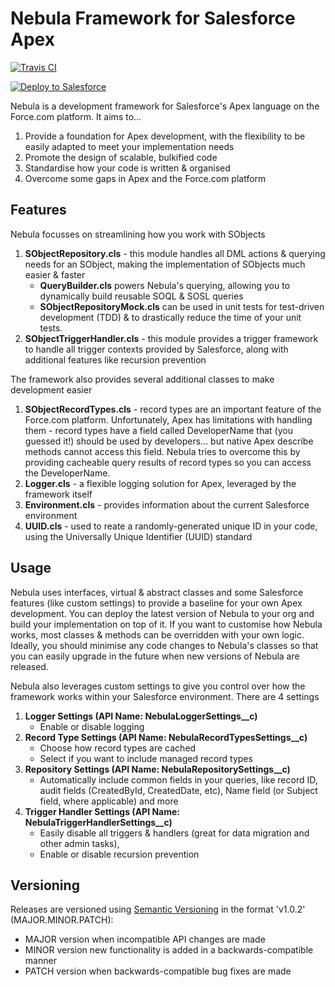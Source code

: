 # Nebula Framework for Salesforce Apex
[![Travis CI](https://img.shields.io/travis/jongpie/NebulaFramework/master.svg)](https://travis-ci.org/jongpie/NebulaFramework)

<a href="https://githubsfdeploy.herokuapp.com">
    <img alt="Deploy to Salesforce" src="https://raw.githubusercontent.com/afawcett/githubsfdeploy/master/src/main/webapp/resources/img/deploy.png">
</a>

Nebula is a development framework for Salesforce's Apex language on the Force.com platform. It aims to...
1. Provide a foundation for Apex development, with the flexibility to be easily adapted to meet your implementation needs
2. Promote the design of scalable, bulkified code
3. Standardise how your code is written & organised
4. Overcome some gaps in Apex and the Force.com platform

## Features
Nebula focusses on streamlining how you work with SObjects
1. **SObjectRepository.cls** - this module handles all DML actions & querying needs for an SObject, making the implementation of SObjects much easier & faster
    * **QueryBuilder.cls** powers Nebula's querying, allowing you to dynamically build reusable SOQL & SOSL queries
    * **SObjectRepositoryMock.cls** can be used in unit tests for test-driven development (TDD) & to drastically reduce the time of your unit tests.
2. **SObjectTriggerHandler.cls** - this module provides a trigger framework to handle all trigger contexts provided by Salesforce, along with additional features like recursion prevention

The framework also provides several additional classes to make development easier
1. **SObjectRecordTypes.cls** - record types are an important feature of the Force.com platform. Unfortunately, Apex has limitations with handling them - record types have a field called DeveloperName that (you guessed it!) should be used by developers... but native Apex describe methods cannot access this field. Nebula tries to overcome this by providing cacheable query results of record types so you can access the DeveloperName.
2. **Logger.cls** - a flexible logging solution for Apex, leveraged by the framework itself
3. **Environment.cls** - provides information about the current Salesforce environment
4. **UUID.cls** - used to reate a randomly-generated unique ID in your code, using the Universally Unique Identifier (UUID) standard

## Usage
Nebula uses interfaces, virtual & abstract classes and some Salesforce features (like custom settings) to provide a baseline for your own Apex development. You can deploy the latest version of Nebula to your org and build your implementation on top of it. If you want to customise how Nebula works, most classes & methods can be overridden with your own logic. Ideally, you should minimise any code changes to Nebula's classes so that you can easily upgrade in the future when new versions of Nebula are released.

Nebula also leverages custom settings to give you control over how the framework works within your Salesforce environment. There are 4 settings
1. **Logger Settings (API Name: NebulaLoggerSettings__c)**
    * Enable or disable logging
2. **Record Type Settings (API Name: NebulaRecordTypesSettings__c)**
    * Choose how record types are cached
    * Select if you want to include managed record types
3. **Repository Settings (API Name: NebulaRepositorySettings__c)**
    * Automatically include common fields in your queries, like record ID, audit fields (CreatedById, CreatedDate, etc), Name field (or Subject field, where applicable) and more
4. **Trigger Handler Settings (API Name: NebulaTriggerHandlerSettings__c)**
    * Easily disable all triggers & handlers (great for data migration and other admin tasks),
    * Enable or disable recursion prevention

## Versioning
Releases are versioned using [Semantic Versioning](http://semver.org/) in the format 'v1.0.2' (MAJOR.MINOR.PATCH):

- MAJOR version when incompatible API changes are made
- MINOR version new functionality is added in a backwards-compatible manner
- PATCH version when backwards-compatible bug fixes are made